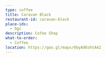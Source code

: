 ```yaml
---
type: coffee 
title: Caravan Black 
restaurant-id: caravan-black 
place-ids:
  - bgc 
description: Cofee Shop
what-to-order:
  - Coffee
location: https://goo.gl/maps/6byA9EohtA42
---
```

